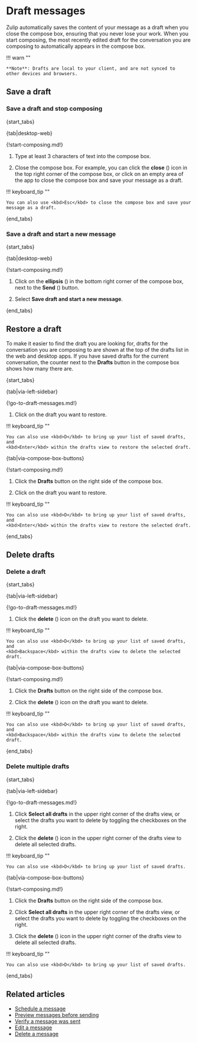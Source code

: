# Draft messages

Zulip automatically saves the content of your message as a draft when you close
the compose box, ensuring that you never lose your work. When you start
composing, the most recently edited draft for the conversation you are composing
to automatically appears in the compose box.

!!! warn ""

    **Note**: Drafts are local to your client, and are not synced to
    other devices and browsers.

## Save a draft

### Save a draft and stop composing

{start_tabs}

{tab|desktop-web}

{!start-composing.md!}

1. Type at least 3 characters of text into the compose box.

1. Close the compose box. For example, you can click the
   **close** (<i class="zulip-icon zulip-icon-close"></i>) icon in the top right
   corner of the compose box, or click on an empty area of the app to close the
   compose box and save your message as a draft.

!!! keyboard_tip ""

    You can also use <kbd>Esc</kbd> to close the compose box and save your
    message as a draft.

{end_tabs}

### Save a draft and start a new message

{start_tabs}

{tab|desktop-web}

{!start-composing.md!}

1. Click on the **ellipsis** (<i class="zulip-icon zulip-icon-more-vertical"></i>)
   in the bottom right corner of the compose box, next to the **Send**
   (<i class="zulip-icon zulip-icon-send"></i>) button.

1. Select **Save draft and start a new message**.

{end_tabs}

## Restore a draft

To make it easier to find the draft you are looking for, drafts for the
conversation you are composing to are shown at the top of the drafts list in the
web and desktop apps. If you have saved drafts for the current conversation, the
counter next to the **Drafts** button in the compose box shows how many there are.

{start_tabs}

{tab|via-left-sidebar}

{!go-to-draft-messages.md!}

1. Click on the draft you want to restore.

!!! keyboard_tip ""

    You can also use <kbd>D</kbd> to bring up your list of saved drafts, and
    <kbd>Enter</kbd> within the drafts view to restore the selected draft.

{tab|via-compose-box-buttons}

{!start-composing.md!}

1. Click the **Drafts** button on the right side of the compose box.

1. Click on the draft you want to restore.

!!! keyboard_tip ""

    You can also use <kbd>D</kbd> to bring up your list of saved drafts, and
    <kbd>Enter</kbd> within the drafts view to restore the selected draft.

{end_tabs}

## Delete drafts

### Delete a draft

{start_tabs}

{tab|via-left-sidebar}

{!go-to-draft-messages.md!}

1. Click the **delete** (<i class="zulip-icon zulip-icon-trash"></i>) icon on the draft you
   want to delete.

!!! keyboard_tip ""

    You can also use <kbd>D</kbd> to bring up your list of saved drafts, and
    <kbd>Backspace</kbd> within the drafts view to delete the selected draft.

{tab|via-compose-box-buttons}

{!start-composing.md!}

1. Click the **Drafts** button on the right side of the compose box.

1. Click the **delete** (<i class="zulip-icon zulip-icon-trash"></i>) icon on the draft you
   want to delete.

!!! keyboard_tip ""

    You can also use <kbd>D</kbd> to bring up your list of saved drafts, and
    <kbd>Backspace</kbd> within the drafts view to delete the selected draft.

{end_tabs}

### Delete multiple drafts

{start_tabs}

{tab|via-left-sidebar}

{!go-to-draft-messages.md!}

1. Click **Select all drafts** in the upper right corner of
   the drafts view, or select the drafts you want to delete
   by toggling the checkboxes on the right.

1. Click the **delete** (<i class="zulip-icon zulip-icon-trash"></i>) icon in the
   upper right corner of the drafts view to delete all selected drafts.

!!! keyboard_tip ""

    You can also use <kbd>D</kbd> to bring up your list of saved drafts.

{tab|via-compose-box-buttons}

{!start-composing.md!}

1. Click the **Drafts** button on the right side of the compose box.

1. Click **Select all drafts** in the upper right corner of
   the drafts view, or select the drafts you want to delete
   by toggling the checkboxes on the right.

1. Click the **delete** (<i class="zulip-icon zulip-icon-trash"></i>) icon in the
   upper right corner of the drafts view to delete all selected drafts.

!!! keyboard_tip ""

    You can also use <kbd>D</kbd> to bring up your list of saved drafts.

{end_tabs}

## Related articles

* [Schedule a message](/help/schedule-a-message)
* [Preview messages before sending](/help/preview-your-message-before-sending)
* [Verify a message was sent](/help/verify-your-message-was-successfully-sent)
* [Edit a message](/help/edit-a-message)
* [Delete a message](/help/delete-a-message)

